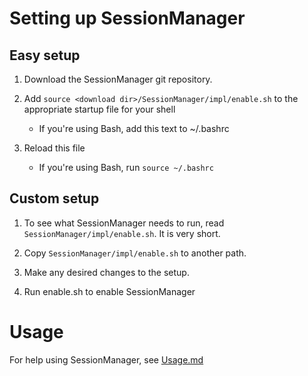 # Setting up SessionManager

## Easy setup

1. Download the SessionManager git repository.

1. Add `source <download dir>/SessionManager/impl/enable.sh` to the appropriate startup file for your shell

    * If you're using Bash, add this text to ~/.bashrc

1. Reload this file

    * If you're using Bash, run `source ~/.bashrc`

## Custom setup

1. To see what SessionManager needs to run, read `SessionManager/impl/enable.sh`. It is very short.

1. Copy `SessionManager/impl/enable.sh` to another path.

1. Make any desired changes to the setup.

1. Run enable.sh to enable SessionManager

# Usage

For help using SessionManager, see [Usage.md](Usage.md)
